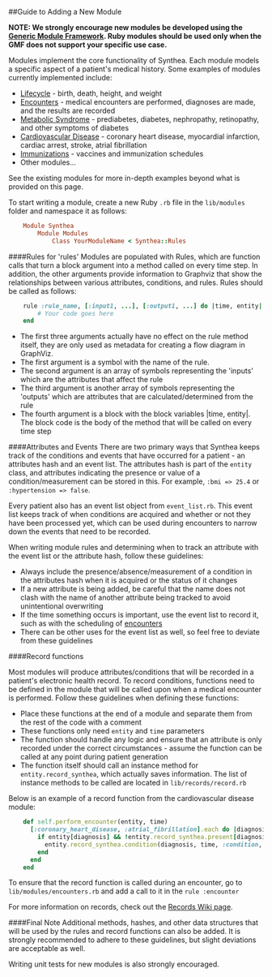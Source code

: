 ##Guide to Adding a New Module

**NOTE: We strongly encourage new modules be developed using the [Generic Module Framework](https://github.com/synthetichealth/synthea/wiki/Generic-Module-Framework). Ruby modules should be used only when the GMF does not support your specific use case.**

Modules implement the core functionality of Synthea. Each module models a specific aspect of a patient's medical history. Some examples of modules currently implemented include:
* [Lifecycle](https://github.com/synthetichealth/synthea/blob/master/lib/modules/lifecycle.rb) - birth, death, height, and weight
* [Encounters](https://github.com/synthetichealth/synthea/blob/master/lib/modules/encounters.rb) - medical encounters are performed, diagnoses are made, and the results are recorded
* [Metabolic Syndrome](https://github.com/synthetichealth/synthea/blob/master/lib/modules/metabolic_syndrome.rb) - prediabetes, diabetes, nephropathy, retinopathy, and other symptoms of diabetes
* [Cardiovascular Disease](https://github.com/synthetichealth/synthea/blob/master/lib/modules/cardiovascular_disease.rb) - coronary heart disease, myocardial infarction, cardiac arrest, stroke, atrial fibrillation
* [Immunizations](https://github.com/synthetichealth/synthea/blob/master/lib/modules/immunizations.rb) - vaccines and immunization schedules
* Other modules...

See the existing modules for more in-depth examples beyond what is provided on this page.

To start writing a module, create a new Ruby `.rb` file in the `lib/modules` folder and namespace it as follows:

```ruby
	Module Synthea
		Module Modules
			Class YourModuleName < Synthea::Rules
```

####Rules for 'rules'
Modules are populated with Rules, which are function calls that turn a block argument into a method called on every time step. In addition, the other arguments provide information to Graphviz that show the relationships between various attributes, conditions, and rules. Rules should be called as follows:

```ruby
	rule :rule_name, [:input1, ...], [:output1, ...] do |time, entity|
		# Your code goes here
	end
```

* The first three arguments actually have no effect on the rule method itself, they are only used as metadata for creating a flow diagram in GraphViz.
* The first argument is a symbol with the name of the rule.
* The second argument is an array of symbols representing the 'inputs' which are the attributes that affect the rule
* The third argument is another array of symbols representing the 'outputs' which are attributes that are calculated/determined from the rule
* The fourth argument is a block with the block variables |time, entity|. The block code is the body of the method that will be called on every time step

####Attributes and Events
There are two primary ways that Synthea keeps track of the conditions and events that have occurred for a patient - an attributes hash and an event list. The attributes hash is part of the `entity` class, and attributes indicating the presence or value of a condition/measurement can be stored in this. For example, `:bmi => 25.4` or `:hypertension => false`. 

Every patient also has an event list object from `event_list.rb`.  This event list keeps track of when conditions are acquired and whether or not they have been processed yet, which can be used during encounters to narrow down the events that need to be recorded.

When writing module rules and determining when to track an attribute with the event list or the attribute hash, follow these guidelines:

* Always include the presence/absence/measurement of a condition in the attributes hash when it is acquired or the status of it changes
* If a new attribute is being added, be careful that the name does not clash with the name of another attribute being tracked to avoid unintentional overwriting
* If the time something occurs is important, use the event list to record it, such as with the scheduling of [encounters](https://github.com/synthetichealth/synthea/blob/master/lib/modules/encounters.rb)
* There can be other uses for the event list as well, so feel free to deviate from these guidelines 

####Record functions

Most modules will produce attributes/conditions that will be recorded in a patient's electronic health record. To record conditions, functions need to be defined in the module that will be called upon when a medical encounter is performed. Follow these guidelines when defining these functions:

* Place these functions at the end of a module and separate them from the rest of the code with a comment
* These functions only need `entity` and `time` parameters
* The function should handle any logic and ensure that an attribute is only recorded under the correct circumstances - assume the function can be called at any point during patient generation
* The function itself should call an instance method for `entity.record_synthea`, which actually saves information. The list of instance methods to be called are located in `lib/records/record.rb`

Below is an example of a record function from the cardiovascular disease module:

```ruby
	def self.perform_encounter(entity, time)
	  [:coronary_heart_disease, :atrial_fibrillation].each do |diagnosis|
	    if entity[diagnosis] && !entity.record_synthea.present[diagnosis]
	      entity.record_synthea.condition(diagnosis, time, :condition, :condition)
	    end
	  end
	end
```
To ensure that the record function is called during an encounter, go to `lib/modules/encounters.rb` and add a call to it in the `rule :encounter`

For more information on records, check out the [Records Wiki page](https://github.com/synthetichealth/synthea/wiki/Records).

####Final Note
Additional methods, hashes, and other data structures that will be used by the rules and record functions can also be added. It is strongly recommended to adhere to these guidelines, but slight deviations are acceptable as well.

Writing unit tests for new modules is also strongly encouraged.